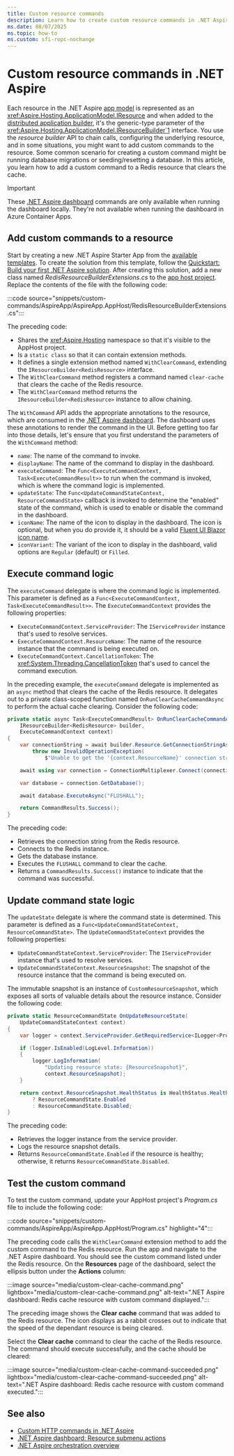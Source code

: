 ```yaml
---
title: Custom resource commands
description: Learn how to create custom resource commands in .NET Aspire.
ms.date: 08/07/2025
ms.topic: how-to
ms.custom: sfi-ropc-nochange
---
```


# Custom resource commands in .NET Aspire

Each resource in the .NET Aspire [app model](app-host-overview.md#define-the-app-model) is represented as an <xref:Aspire.Hosting.ApplicationModel.IResource> and when added to the [distributed application builder](xref:Aspire.Hosting.IDistributedApplicationBuilder), it's the generic-type parameter of the <xref:Aspire.Hosting.ApplicationModel.IResourceBuilder`1> interface. You use the _resource builder_ API to chain calls, configuring the underlying resource, and in some situations, you might want to add custom commands to the resource. Some common scenario for creating a custom command might be running database migrations or seeding/resetting a database. In this article, you learn how to add a custom command to a Redis resource that clears the cache.

> [!IMPORTANT]
> These [.NET Aspire dashboard](dashboard/overview.md) commands are only available when running the dashboard locally. They're not available when running the dashboard in Azure Container Apps.

## Add custom commands to a resource

Start by creating a new .NET Aspire Starter App from the [available templates](aspire-sdk-templates.md). To create the solution from this template, follow the [Quickstart: Build your first .NET Aspire solution](../get-started/build-your-first-aspire-app.md). After creating this solution, add a new class named _RedisResourceBuilderExtensions.cs_ to the [app host project](app-host-overview.md#apphost-project). Replace the contents of the file with the following code:

:::code source="snippets/custom-commands/AspireApp/AspireApp.AppHost/RedisResourceBuilderExtensions.cs":::

The preceding code:

- Shares the <xref:Aspire.Hosting> namespace so that it's visible to the AppHost project.
- Is a `static class` so that it can contain extension methods.
- It defines a single extension method named `WithClearCommand`, extending the `IResourceBuilder<RedisResource>` interface.
- The `WithClearCommand` method registers a command named `clear-cache` that clears the cache of the Redis resource.
- The `WithClearCommand` method returns the `IResourceBuilder<RedisResource>` instance to allow chaining.

The `WithCommand` API adds the appropriate annotations to the resource, which are consumed in the [.NET Aspire dashboard](dashboard/overview.md). The dashboard uses these annotations to render the command in the UI. Before getting too far into those details, let's ensure that you first understand the parameters of the `WithCommand` method:

- `name`: The name of the command to invoke.
- `displayName`: The name of the command to display in the dashboard.
- `executeCommand`: The `Func<ExecuteCommandContext, Task<ExecuteCommandResult>>` to run when the command is invoked, which is where the command logic is implemented.
- `updateState`: The `Func<UpdateCommandStateContext, ResourceCommandState>` callback is invoked to determine the "enabled" state of the command, which is used to enable or disable the command in the dashboard.
- `iconName`: The name of the icon to display in the dashboard. The icon is optional, but when you do provide it, it should be a valid [Fluent UI Blazor icon name](https://www.fluentui-blazor.net/Icon#explorer).
- `iconVariant`: The variant of the icon to display in the dashboard, valid options are `Regular` (default) or `Filled`.

## Execute command logic

The `executeCommand` delegate is where the command logic is implemented. This parameter is defined as a `Func<ExecuteCommandContext, Task<ExecuteCommandResult>>`. The `ExecuteCommandContext` provides the following properties:

- `ExecuteCommandContext.ServiceProvider`: The `IServiceProvider` instance that's used to resolve services.
- `ExecuteCommandContext.ResourceName`: The name of the resource instance that the command is being executed on.
- `ExecuteCommandContext.CancellationToken`: The <xref:System.Threading.CancellationToken> that's used to cancel the command execution.

In the preceding example, the `executeCommand` delegate is implemented as an `async` method that clears the cache of the Redis resource. It delegates out to a private class-scoped function named `OnRunClearCacheCommandAsync` to perform the actual cache clearing. Consider the following code:

```csharp
private static async Task<ExecuteCommandResult> OnRunClearCacheCommandAsync(
    IResourceBuilder<RedisResource> builder,
    ExecuteCommandContext context)
{
    var connectionString = await builder.Resource.GetConnectionStringAsync() ??
        throw new InvalidOperationException(
            $"Unable to get the '{context.ResourceName}' connection string.");

    await using var connection = ConnectionMultiplexer.Connect(connectionString);

    var database = connection.GetDatabase();

    await database.ExecuteAsync("FLUSHALL");

    return CommandResults.Success();
}
```

The preceding code:

- Retrieves the connection string from the Redis resource.
- Connects to the Redis instance.
- Gets the database instance.
- Executes the `FLUSHALL` command to clear the cache.
- Returns a `CommandResults.Success()` instance to indicate that the command was successful.

## Update command state logic

The `updateState` delegate is where the command state is determined. This parameter is defined as a `Func<UpdateCommandStateContext, ResourceCommandState>`. The `UpdateCommandStateContext` provides the following properties:

- `UpdateCommandStateContext.ServiceProvider`: The `IServiceProvider` instance that's used to resolve services.
- `UpdateCommandStateContext.ResourceSnapshot`: The snapshot of the resource instance that the command is being executed on.

The immutable snapshot is an instance of `CustomResourceSnapshot`, which exposes all sorts of valuable details about the resource instance. Consider the following code:

```csharp
private static ResourceCommandState OnUpdateResourceState(
    UpdateCommandStateContext context)
{
    var logger = context.ServiceProvider.GetRequiredService<ILogger<Program>>();

    if (logger.IsEnabled(LogLevel.Information))
    {
        logger.LogInformation(
            "Updating resource state: {ResourceSnapshot}",
            context.ResourceSnapshot);
    }

    return context.ResourceSnapshot.HealthStatus is HealthStatus.Healthy
        ? ResourceCommandState.Enabled
        : ResourceCommandState.Disabled;
}
```

The preceding code:

- Retrieves the logger instance from the service provider.
- Logs the resource snapshot details.
- Returns `ResourceCommandState.Enabled` if the resource is healthy; otherwise, it returns `ResourceCommandState.Disabled`.

## Test the custom command

To test the custom command, update your AppHost project's _Program.cs_ file to include the following code:

:::code source="snippets/custom-commands/AspireApp/AspireApp.AppHost/Program.cs" highlight="4":::

The preceding code calls the `WithClearCommand` extension method to add the custom command to the Redis resource. Run the app and navigate to the .NET Aspire dashboard. You should see the custom command listed under the Redis resource. On the **Resources** page of the dashboard, select the ellipsis button under the **Actions** column:

:::image source="media/custom-clear-cache-command.png" lightbox="media/custom-clear-cache-command.png" alt-text=".NET Aspire dashboard: Redis cache resource with custom command displayed.":::

The preceding image shows the **Clear cache** command that was added to the Redis resource. The icon displays as a rabbit crosses out to indicate that the speed of the dependant resource is being cleared.

Select the **Clear cache** command to clear the cache of the Redis resource. The command should execute successfully, and the cache should be cleared:

:::image source="media/custom-clear-cache-command-succeeded.png" lightbox="media/custom-clear-cache-command-succeeded.png" alt-text=".NET Aspire dashboard: Redis cache resource with custom command executed.":::

## See also

- [Custom HTTP commands in .NET Aspire](http-commands.md)
- [.NET Aspire dashboard: Resource submenu actions](dashboard/explore.md#resource-submenu-actions)
- [.NET Aspire orchestration overview](app-host-overview.md)
